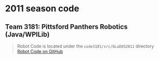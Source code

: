# 2011 season code

## Team 3181: Pittsford Panthers Robotics (Java/WPILib)
> Robot Code is located under the `code3181/src/GLaDOS2011` directory
> [Robot Code on GitHub](https://github.com/Pittsford-Robotics-3181/GLaDOS2011)
